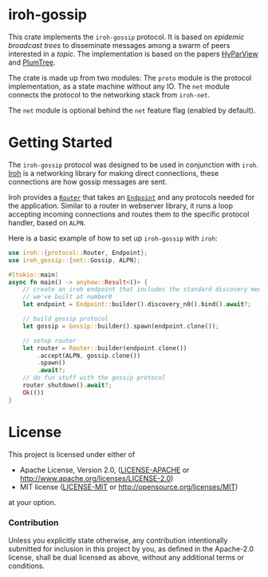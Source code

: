 # iroh-gossip

This crate implements the `iroh-gossip` protocol.
It is based on *epidemic broadcast trees* to disseminate messages among a swarm of peers interested in a *topic*.
The implementation is based on the papers [HyParView](https://asc.di.fct.unl.pt/~jleitao/pdf/dsn07-leitao.pdf) and [PlumTree](https://asc.di.fct.unl.pt/~jleitao/pdf/srds07-leitao.pdf).

The crate is made up from two modules:
The `proto` module is the protocol implementation, as a state machine without any IO.
The `net` module connects the protocol to the networking stack from `iroh-net`.

The `net` module is optional behind the `net` feature flag (enabled by default).

# Getting Started

The `iroh-gossip` protocol was designed to be used in conjunction with `iroh`. [Iroh](https://docs.rs/iroh) is a networking library for making direct connections, these connections are how gossip messages are sent.

Iroh provides a [`Router`](https://docs.rs/iroh/latest/iroh/protocol/struct.Router.html) that takes an [`Endpoint`](https://docs.rs/iroh/latest/iroh/endpoint/struct.Endpoint.html) and any protocols needed for the application. Similar to a router in webserver library, it runs a loop accepting incoming connections and routes them to the specific protocol handler, based on `ALPN`.

Here is a basic example of how to set up `iroh-gossip` with `iroh`:
```rust
use iroh::{protocol::Router, Endpoint};
use iroh_gossip::{net::Gossip, ALPN};

#[tokio::main]
async fn main() -> anyhow::Result<()> {
    // create an iroh endpoint that includes the standard discovery mechanisms
    // we've built at number0
    let endpoint = Endpoint::builder().discovery_n0().bind().await?;

    // build gossip protocol
    let gossip = Gossip::builder().spawn(endpoint.clone());

    // setup router
    let router = Router::builder(endpoint.clone())
        .accept(ALPN, gossip.clone())
        .spawn()
        .await?;
    // do fun stuff with the gossip protocol
    router.shutdown().await?;
    Ok(())
}
```

# License

This project is licensed under either of

 * Apache License, Version 2.0, ([LICENSE-APACHE](LICENSE-APACHE) or
   <http://www.apache.org/licenses/LICENSE-2.0>)
 * MIT license ([LICENSE-MIT](LICENSE-MIT) or
   <http://opensource.org/licenses/MIT>)

at your option.

### Contribution

Unless you explicitly state otherwise, any contribution intentionally submitted
for inclusion in this project by you, as defined in the Apache-2.0 license,
shall be dual licensed as above, without any additional terms or conditions.
